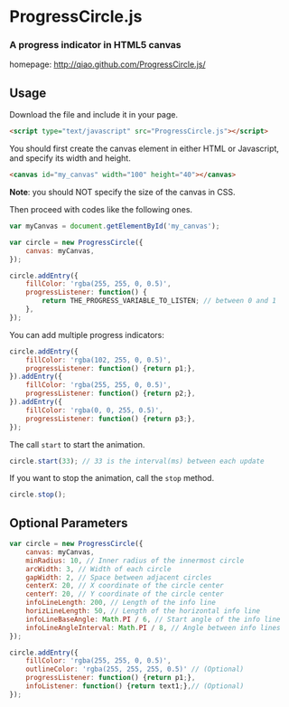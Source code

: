 ProgressCircle.js
=================

### A progress indicator in HTML5 canvas ###

homepage: http://qiao.github.com/ProgressCircle.js/

## Usage ##

Download the file and include it in your page.

```html
<script type="text/javascript" src="ProgressCircle.js"></script>
```

You should first create the canvas element in either HTML or Javascript, 
and specify its width and height. 

```html
<canvas id="my_canvas" width="100" height="40"></canvas>
```

**Note**: you should NOT specify the size of the canvas in CSS.

Then proceed with codes like the following ones.

```javascript
var myCanvas = document.getElementById('my_canvas');

var circle = new ProgressCircle({
    canvas: myCanvas,
});

circle.addEntry({
    fillColor: 'rgba(255, 255, 0, 0.5)',
    progressListener: function() {
        return THE_PROGRESS_VARIABLE_TO_LISTEN; // between 0 and 1
    },
});
```

You can add multiple progress indicators:

```javascript
circle.addEntry({
    fillColor: 'rgba(102, 255, 0, 0.5)',
    progressListener: function() {return p1;},
}).addEntry({
    fillColor: 'rgba(255, 255, 0, 0.5)',
    progressListener: function() {return p2;},
}).addEntry({
    fillColor: 'rgba(0, 0, 255, 0.5)',
    progressListener: function() {return p3;},
});
```

The call `start` to start the animation.

```javascript
circle.start(33); // 33 is the interval(ms) between each update
```

If you want to stop the animation, call the `stop` method.

```javascript
circle.stop();
```
        
## Optional Parameters ##

```javascript
var circle = new ProgressCircle({
    canvas: myCanvas, 
    minRadius: 10, // Inner radius of the innermost circle
    arcWidth: 3, // Width of each circle
    gapWidth: 2, // Space between adjacent circles
    centerX: 20, // X coordinate of the circle center
    centerY: 20, // Y coordinate of the circle center
    infoLineLength: 200, // Length of the info line
    horizLineLength: 50, // Length of the horizontal info line
    infoLineBaseAngle: Math.PI / 6, // Start angle of the info line
    infoLineAngleInterval: Math.PI / 8, // Angle between info lines
});

circle.addEntry({
    fillColor: 'rgba(255, 255, 0, 0.5)',
    outlineColor: 'rgba(255, 255, 255, 0.5)' // (Optional)
    progressListener: function() {return p1;},
    infoListener: function() {return text1;},// (Optional)
});
```
